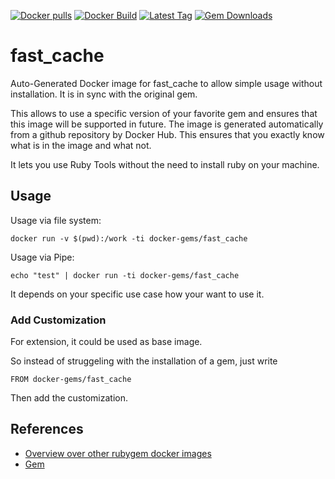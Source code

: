 [![Docker pulls](https://img.shields.io/docker/pulls/rubygem/fast_cache.svg)](https://hub.docker.com/r/rubygem/fast_cache/)
[![Docker Build](https://img.shields.io/docker/automated/rubygem/fast_cache.svg)](https://hub.docker.com/r/rubygem/fast_cache/)
[![Latest Tag](https://img.shields.io/github/tag/docker-rubygem/fast_cache.svg)](https://hub.docker.com/r/rubygem/fast_cache/)
[![Gem Downloads](https://img.shields.io/gem/dt/fast_cache.svg)](https://rubygems.org/gems/fast_cache/)
# fast_cache

Auto-Generated Docker image for fast_cache to allow simple usage without installation.
It is in sync with the original gem.

This allows to use a specific version of your favorite gem and ensures that this image will be supported in future.
The image is generated automatically from a github repository by Docker Hub.
This ensures that you exactly know what is in the image and what not.

It lets you use Ruby Tools without the need to install ruby on your machine.

## Usage

Usage via file system:

`docker run -v $(pwd):/work -ti docker-gems/fast_cache`

Usage via Pipe:

`echo "test" | docker run -ti docker-gems/fast_cache`

It depends on your specific use case how your want to use it.

### Add Customization

For extension, it could be used as base image.

So instead of struggeling with the installation of a gem, just write

`FROM docker-gems/fast_cache`

Then add the customization.

## References

 - [Overview over other rubygem docker images](https://github.com/thinkbot/docker-rubygem)
 - [Gem](https://rubygems.org/gems/fast_cache/)
